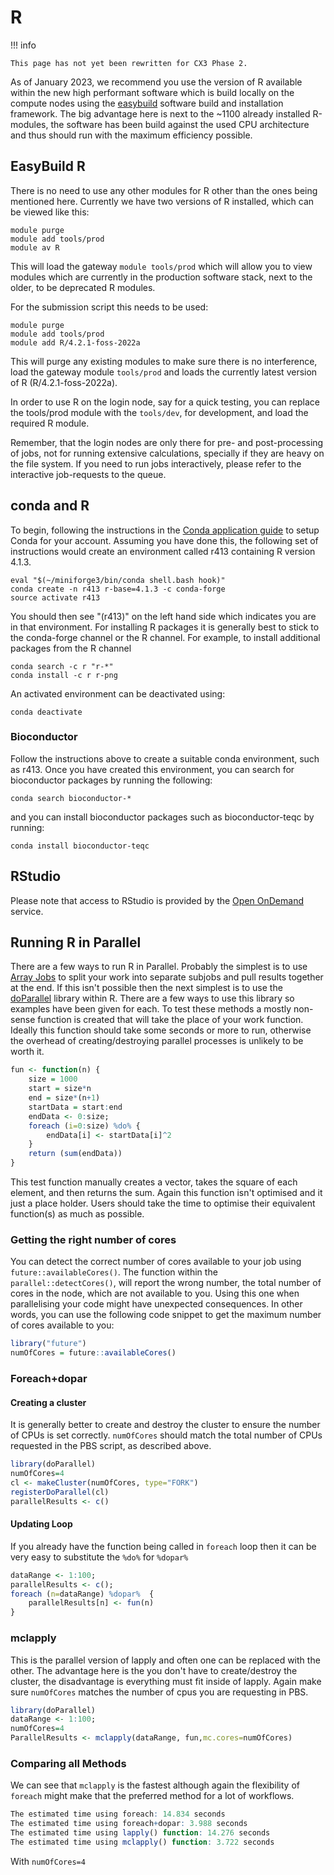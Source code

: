 # R

!!! info

    This page has not yet been rewritten for CX3 Phase 2.

As of January 2023, we recommend you use the version of R available within the new high performant software which is build locally on the compute nodes using the [easybuild](../easybuild.md) software build and installation framework. The big advantage here is next to the ~1100 already installed R-modules, the software has been build against the used CPU architecture and thus should run with the maximum efficiency possible.

## EasyBuild R

There is no need to use any other modules for R other than the ones being mentioned here. Currently we have two versions of R installed, which can be viewed like this:

```console
module purge
module add tools/prod
module av R
```

This will load the gateway `module tools/prod` which will allow you to view modules which are currently in the production software stack, next to the older, to be deprecated R modules. 

For the submission script this needs to be used:

```console
module purge
module add tools/prod
module add R/4.2.1-foss-2022a
```

This will purge any existing modules to make sure there is no interference, load the gateway module `tools/prod` and loads the currently latest version of R (R/4.2.1-foss-2022a).

In order to use R on the login node, say for a quick testing, you can replace the tools/prod module with the `tools/dev`, for development, and load the required R module.

Remember, that the login nodes are only there for pre- and post-processing of jobs, not for running extensive calculations, specially if they are heavy on the file system. If you need to run jobs interactively, please refer to the interactive job-requests to the queue.

## conda and R
To begin, following the instructions in the [Conda application guide](./conda.md) to setup Conda for your account. Assuming you have done this, the following set of instructions would create an environment called r413 containing R version 4.1.3.

```console
eval "$(~/miniforge3/bin/conda shell.bash hook)"
conda create -n r413 r-base=4.1.3 -c conda-forge
source activate r413
```

You should then see "(r413)" on the left hand side which indicates you are in that environment. For installing R packages it is generally best to stick to the conda-forge channel or the R channel. For example, to install additional packages from the R channel

```console
conda search -c r "r-*" 
conda install -c r r-png 
```

An activated environment can be deactivated using:

```console
conda deactivate
```

### Bioconductor

Follow the instructions above to create a suitable conda environment, such as r413. Once you have created this environment, you can search for bioconductor packages by running the following:

```console
conda search bioconductor-*
```

and you can install bioconductor packages such as bioconductor-teqc by running:

```console
conda install bioconductor-teqc
```

## RStudio

Please note that access to RStudio is provided by the [Open OnDemand](./openondemand.md) service.

## Running R in Parallel

There are a few ways to run R in Parallel. Probably the simplest is to use [Array Jobs](../../queues/array-jobs.md) to split your work into separate subjobs and pull results together at the end. If this isn't possible then the next simplest is to use the [doParallel](https://cran.r-project.org/web/packages/doParallel/index.html) library within R. There are a few ways to use this library so examples have been given for each. To test these methods a mostly non-sense function is created that will take the place of your work function. Ideally this function should take some seconds or more to run, otherwise the overhead of creating/destroying parallel processes is unlikely to be worth it.

```R
fun <- function(n) {
    size = 1000
    start = size*n
    end = size*(n+1)
    startData = start:end
    endData <- 0:size;
    foreach (i=0:size) %do% {
        endData[i] <- startData[i]^2
    }
    return (sum(endData))
}
```

This test function manually creates a vector, takes the square of each element, and then returns the sum. Again this function isn't optimised and it just a place holder. Users should take the time to optimise their equivalent function(s) as much as possible.

### Getting the right number of cores

You can detect the correct number of cores available to your job using `future::availableCores()`. The function within the `parallel::detectCores()`, will report the wrong number, the total number of cores in the node, which are not available to you. Using this one when parallelising your code might have unexpected consequences. In other words, you can use the following code snippet to get the maximum number of cores available to you:

```R
library("future")
numOfCores = future::availableCores()
```

### Foreach+dopar

#### Creating a cluster

It is generally better to create and destroy the cluster to ensure the number of CPUs is set correctly. `numOfCores` should match the total number of CPUs requested in the PBS script, as described above. 

```R
library(doParallel)
numOfCores=4
cl <- makeCluster(numOfCores, type="FORK")
registerDoParallel(cl)
parallelResults <- c()
```

#### Updating Loop

If you already have the function being called in `foreach` loop then it can be very easy to substitute the `%do%` for `%dopar%`

```R
dataRange <- 1:100;
parallelResults <- c();
foreach (n=dataRange) %dopar%  {
    parallelResults[n] <- fun(n)
}
```

### mclapply
This is the parallel version of lapply and often one can be replaced with the other. The advantage here is the you don't have to create/destroy the cluster, the disadvantage is everything must fit inside of lapply. Again make sure `numOfCores` matches the number of cpus you are requesting in PBS.

```R
library(doParallel)
dataRange <- 1:100;
numOfCores=4
ParallelResults <- mclapply(dataRange, fun,mc.cores=numOfCores)
```

### Comparing all Methods

We can see that `mclapply` is the fastest although again the flexibility of `foreach` might make that the preferred method for a lot of workflows.

```R
The estimated time using foreach: 14.834 seconds
The estimated time using foreach+dopar: 3.988 seconds
The estimated time using lapply() function: 14.276 seconds
The estimated time using mclapply() function: 3.722 seconds
```

With `numOfCores=4`

